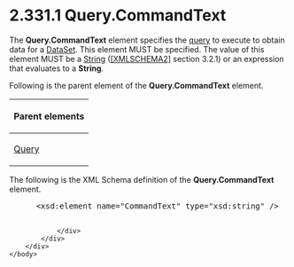 <html dir="LTR" xmlns:mshelp="http://msdn.microsoft.com/mshelp" xmlns:ddue="http://ddue.schemas.microsoft.com/authoring/2003/5" xmlns:xlink="http://www.w3.org/1999/xlink" xmlns:tool="http://www.microsoft.com/tooltip">
    <head>
        <meta http-equiv="Content-Type" content="text/html; CHARSET=utf-8"></meta>
        <meta name="save" content="history"></meta>
        <title>2.331.1 Query.CommandText</title>
        <xml>
            <mshelp:toctitle title="2.331.1 Query.CommandText"></mshelp:toctitle>
            <mshelp:rltitle title="[MS-RDL]: Query.CommandText"></mshelp:rltitle>
            <mshelp:keyword index="A" term="6dca77c1-abc1-4984-b8a6-ba656f31394d"></mshelp:keyword>
            <mshelp:attr name="DCSext.ContentType" value="open specification"></mshelp:attr>
            <mshelp:attr name="AssetID" value="6dca77c1-abc1-4984-b8a6-ba656f31394d"></mshelp:attr>
            <mshelp:attr name="TopicType" value="kbRef"></mshelp:attr>
            <mshelp:attr name="DCSext.Title" value="[MS-RDL]: Query.CommandText" />
        </xml>
    </head>
    <body>
        <div id="header">
            <h1 class="heading">2.331.1 Query.CommandText</h1>
        </div>
        <div id="mainSection">
            <div id="mainBody">
                <div id="allHistory" class="saveHistory"></div>
                <div id="sectionSection0" class="section" name="collapseableSection">
                    

<p>The <b>Query.CommandText</b> element specifies the <a href="b2482b3f-74ab-4ca8-a9e5-c07955011743.htm#gt_37fbc661-f744-48fa-9d8e-f34513cab9c2">query</a> to execute to obtain
data for a <a href="a14782b0-2e2f-4305-83a3-3de3fd750b6a.htm">DataSet</a>.
This element MUST be specified. The value of this element MUST be a <a href="1ed81ef3-a683-45e3-aaad-bd2bbe71bc3d.htm">String</a> (<a href="https://go.microsoft.com/fwlink/?LinkId=90610">[XMLSCHEMA2]</a> section
3.2.1) or an expression that evaluates to a <b>String</b>.</p>

<p>Following is the parent element of the <b>Query.CommandText</b>
element. </p>

<table>
 <thead>
  <tr>
   <th>
   <p>Parent elements</p>
   </th>
  </tr>
 </thead>
 <tr>
  <td>
  <p><a href="1d2b1998-e078-435f-8c03-a3d894a9843e.htm">Query</a></p>
  </td>
 </tr>
</table>

<p>The following is the XML Schema definition of the <b>Query.CommandText</b>
element.</p>

<dl>
<dd>
<div><pre> &lt;xsd:element name=&quot;CommandText&quot; type=&quot;xsd:string&quot; /&gt;
  
</pre></div>
</dd></dl>


                </div>
            </div>
        </div>
    </body>
</html>